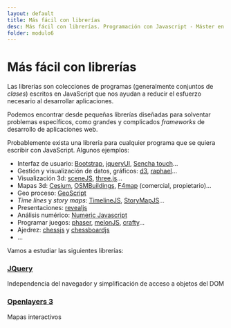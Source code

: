 ```yaml
---
layout: default
title: Más fácil con librerías
desc: Más fácil con librerías. Programación con Javascript - Máster en tecnologías de la información geográfica (MTIG 17). UAB
folder: modulo6
---
```


# Más fácil con librerías
Las librerías son colecciones de programas (generalmente conjuntos de _clases_) escritos en JavaScript que nos ayudan a reducir el esfuerzo necesario al desarrollar aplicaciones.

Podemos encontrar desde pequeñas librerías diseñadas para solventar problemas específicos, como grandes y complicados _frameworks_ de desarrollo de aplicaciones web.

Probablemente exista una librería para cualquier programa que se quiera escribir con JavaScript. Algunos ejemplos:

+ Interfaz de usuario: <a href="http://getbootstrap.com/" target="_blank">Bootstrap</a>, <a href="http://jqueryui.com/" target="_blank">jqueryUI</a>, <a href="http://www.sencha.com/products/touch/" target="_blank">Sencha touch</a>...  
+ Gestión y visualización de datos, gráficos: <a href="http://d3js.org/" target="_blank">d3</a>, <a href="http://raphaeljs.com/" target="_blank">raphael</a>...  
+ Visualización 3d: <a href="http://scenejs.org/" target="_blank">sceneJS</a>, <a href="http://threejs.org/" target="_blank">three.js</a>...  
+ Mapas 3d: <a href="http://cesiumjs.org/" target="_blank">Cesium</a>, <a href="http://osmbuildings.org/examples/?lat=48.85490&lon=2.34763&zoom=16" target="_blank">OSMBuildings</a>, <a href="http://demo.f4map.com/?lat=48.85554&lon=2.34746&zoom=17#lat=48.8555400&lon=2.3474595&zoom=17&camera.theta=64.71" target="_blank">F4map</a> (comercial, propietario)...  
+ Geo proceso: <a href="http://geoscript.org" target="_blank">GeoScript</a>  
+ _Time lines_ y _story maps_: <a href="http://timeline.knightlab.com" target="_blank">TimelineJS</a>, <a href="http://storymap.knightlab.com" target="_blank">StoryMapJS</a>...  
+ Presentaciones: <a href="http://lab.hakim.se/reveal-js" target="_blank">revealjs</a>  
+ Análisis numérico: <a href="http://numericjs.com" target="_blank">Numeric Javascript</a>  
+ Programar juegos: <a href="http://phaser.io/" target="_blank">phaser</a>, <a href="http://melonjs.org/" target="_blank">melonJS</a>, <a href="http://craftyjs.com/" target="_blank">crafty</a>...  
+ Ajedrez: <a href="https://github.com/jhlywa/chess.js/blob/master/README.md" target="_blank">chessjs</a> y <a href="http://chessboardjs.com/" target="_blank">chessboardjs</a>  
+ ...

Vamos a estudiar las siguientes librerías:

### [JQuery](./jquery/)
Independencia del navegador y simplificación de acceso a objetos del DOM

### [Openlayers 3](./openlayers/)
Mapas interactivos
